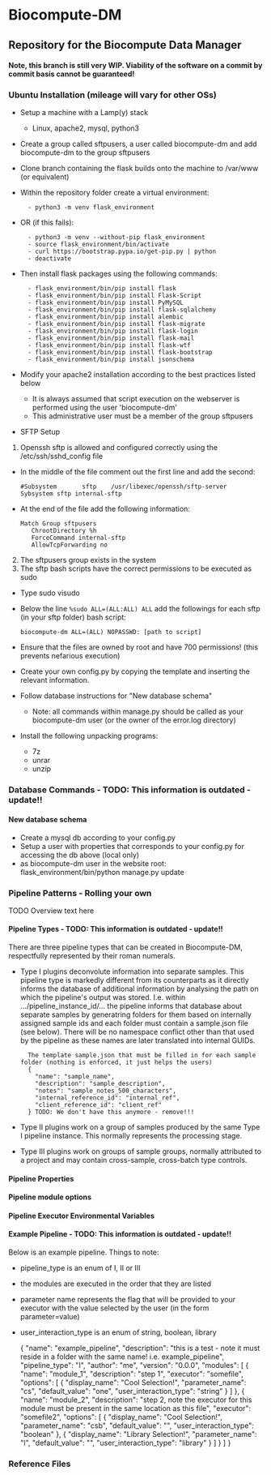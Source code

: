 # Biocompute-DM
## Repository for the Biocompute Data Manager

#### Note, this branch is still very WIP. Viability of the software on a commit by commit basis cannot be guaranteed!

### Ubuntu Installation (mileage will vary for other OSs)
- Setup a machine with a Lamp(y) stack
    - Linux, apache2, mysql, python3

- Create a group called sftpusers, a user called biocompute-dm and add biocompute-dm to the group sftpusers

- Clone branch containing the flask builds onto the machine to /var/www (or equivalent)

- Within the repository folder create a virtual environment:

        - python3 -m venv flask_environment

- OR (if this fails):

        - python3 -m venv --without-pip flask_environment
        - source flask_environment/bin/activate
        - curl https://bootstrap.pypa.io/get-pip.py | python
        - deactivate

- Then install flask packages using the following commands:

        - flask_environment/bin/pip install flask
        - flask_environment/bin/pip install Flask-Script
        - flask_environment/bin/pip install PyMySQL
        - flask_environment/bin/pip install flask-sqlalchemy
        - flask_environment/bin/pip install alembic
        - flask_environment/bin/pip install flask-migrate
        - flask_environment/bin/pip install flask-login
        - flask_environment/bin/pip install flask-mail
        - flask_environment/bin/pip install flask-wtf
        - flask_environment/bin/pip install flask-bootstrap
        - flask_environment/bin/pip install jsonschema
        
- Modify your apache2 installation according to the best practices listed below
  * It is always assumed that script execution on the webserver is performed using the user 'biocompute-dm'
  * This administrative user must be a member of the group sftpusers

- SFTP Setup
1. Openssh sftp is allowed and configured correctly using the /etc/ssh/sshd_config file
  * In the middle of the file comment out the first line and add the second:
  
        #Subsystem       sftp    /usr/libexec/openssh/sftp-server
        Sybsystem sftp internal-sftp
        
  * At the end of the file add the following information:
    
        Match Group sftpusers
           ChrootDirectory %h
           ForceCommand internal-sftp
           AllowTcpForwarding no
           
2. The sftpusers group exists in the system
3. The sftp bash scripts have the correct permissions to be executed as sudo
  * Type sudo visudo
  * Below the line `%sudo ALL=(ALL:ALL) ALL` add the followings for each sftp (in your sftp folder) bash script:
        
        biocompute-dm ALL=(ALL) NOPASSWD: [path to script]
        
  * Ensure that the files are owned by root and have 700 permissions! (this prevents nefarious execution)

- Create your own config.py by copying the template and inserting the relevant information.

- Follow database instructions for "New database schema"
  * Note: all commands within manage.py should be called as your biocompute-dm user (or the owner of the error.log directory)
  
- Install the following unpacking programs:
  * 7z
  * unrar
  * unzip

### Database Commands - TODO: This information is outdated - update!!
#### New database schema

- Create a mysql db according to your config.py
- Setup a user with properties that corresponds to your config.py for accessing the db above (local only)
- as biocompute-dm user in the website root: flask_environment/bin/python manage.py update

### Pipeline Patterns - Rolling your own

TODO Overview text here

#### Pipeline Types - TODO: This information is outdated - update!!
There are three pipeline types that can be created in Biocompute-DM, respectfully represented by their roman numerals. 

* Type I plugins deconvolute information into separate samples. This pipeline type is markedly different from its counterparts
  as it directly informs the database of additional information by analysing the path on which the pipeline's output
  was stored. I.e. within .../pipeline_instance_id/... the pipeline informs that database about separate samples by generatring folders
  for them based on internally assigned sample ids and each folder must contain a sample.json file (see below). There will be no namespace conflict other than that used by the pipeline as 
  these names are later translated into internal GUIDs.
  
        The template sample.json that must be filled in for each sample folder (nothing is enforced, it just helps the users)
        {
          "name": "sample_name",
          "description": "sample_description",
          "notes": "sample_notes_500_characters",
          "internal_reference_id": "internal_ref",
          "client_reference_id": "client_ref"
        } TODO: We don't have this anymore - remove!!!
  
* Type II plugins work on a group of samples produced by the same Type I pipeline instance. This normally represents the
 processing stage.
 

* Type III plugins work on groups of sample groups, normally attributed to a project and may contain cross-sample, cross-batch
 type controls.
 
#### Pipeline Properties


#### Pipeline module options


#### Pipeline Executor Environmental Variables

 
#### Example Pipeline - TODO: This information is outdated - update!!
Below is an example pipeline. Things to note:

* pipeline_type is an enum of I, II or III
* the modules are executed in the order that they are listed
* parameter name represents the flag that will be provided to your executor with the value selected by the user (in the form parameter=value)
* user_interaction_type is an enum of string, boolean, library


    {
      "name": "example_pipeline",
      "description": "this is a test - note it must reside in a folder with the same name! i.e. example_pipeline",
      "pipeline_type": "I",
      "author": "me",
      "version": "0.0.0",
      "modules": [
        {
          "name": "module_1",
          "description": "step 1",
          "executor": "somefile",
          "options": [
            {
              "display_name": "Cool Selection!",
              "parameter_name": "cs",
              "default_value": "one",
              "user_interaction_type": "string"
            }
          ]
        },
        {
          "name": "module_2",
          "description": "step 2, note the executor for this module must be present in the same location as this file",
          "executor": "somefile2",
          "options": [
            {
              "display_name": "Cool Selection!",
              "parameter_name": "csb",
              "default_value": "",
              "user_interaction_type": "boolean"
            },
            {
              "display_name": "Library Selection!",
              "parameter_name": "l",
              "default_value": "",
              "user_interaction_type": "library"
            }
          ]
        }
      ]
    }
    
### Reference Files

